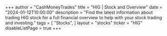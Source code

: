 +++
author = "CashMoneyTrades"
title = "HIG | Stock and Overview"
date = "2024-01-12T10:00:00"
description = "Find the latest information about trading HIG stock for a full financial overview to help with your stock trading and investing."
tags = [
   "Stocks",
]
layout = "stocks"
ticker = "HIG"
disableListPage = true
+++

